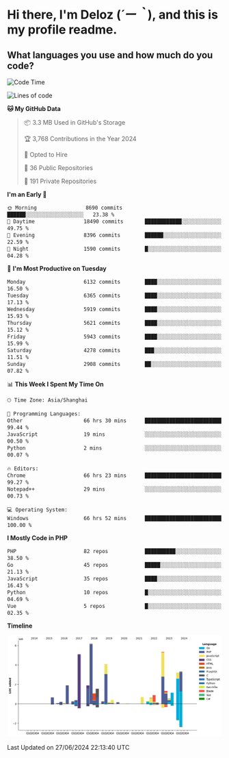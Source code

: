 # **Hi there, I'm Deloz (*´ー｀*), and this is my profile readme.**

## **What languages you use and how much do you code?**

<!--START_SECTION:waka-->
![Code Time](http://img.shields.io/badge/Code%20Time-4%2C309%20hrs%2055%20mins-blue)

![Lines of code](https://img.shields.io/badge/From%20Hello%20World%20I%27ve%20Written-41.9%20million%20lines%20of%20code-blue)

**🐱 My GitHub Data** 

> 📦 3.3 MB Used in GitHub's Storage 
 > 
> 🏆 3,768 Contributions in the Year 2024
 > 
> 💼 Opted to Hire
 > 
> 📜 36 Public Repositories 
 > 
> 🔑 191 Private Repositories 
 > 
**I'm an Early 🐤** 

```text
🌞 Morning                8690 commits        ██████░░░░░░░░░░░░░░░░░░░   23.38 % 
🌆 Daytime                18490 commits       ████████████░░░░░░░░░░░░░   49.75 % 
🌃 Evening                8396 commits        ██████░░░░░░░░░░░░░░░░░░░   22.59 % 
🌙 Night                  1590 commits        █░░░░░░░░░░░░░░░░░░░░░░░░   04.28 % 
```
📅 **I'm Most Productive on Tuesday** 

```text
Monday                   6132 commits        ████░░░░░░░░░░░░░░░░░░░░░   16.50 % 
Tuesday                  6365 commits        ████░░░░░░░░░░░░░░░░░░░░░   17.13 % 
Wednesday                5919 commits        ████░░░░░░░░░░░░░░░░░░░░░   15.93 % 
Thursday                 5621 commits        ████░░░░░░░░░░░░░░░░░░░░░   15.12 % 
Friday                   5943 commits        ████░░░░░░░░░░░░░░░░░░░░░   15.99 % 
Saturday                 4278 commits        ███░░░░░░░░░░░░░░░░░░░░░░   11.51 % 
Sunday                   2908 commits        ██░░░░░░░░░░░░░░░░░░░░░░░   07.82 % 
```


📊 **This Week I Spent My Time On** 

```text
🕑︎ Time Zone: Asia/Shanghai

💬 Programming Languages: 
Other                    66 hrs 30 mins      █████████████████████████   99.44 % 
JavaScript               19 mins             ░░░░░░░░░░░░░░░░░░░░░░░░░   00.50 % 
Python                   2 mins              ░░░░░░░░░░░░░░░░░░░░░░░░░   00.07 % 

🔥 Editors: 
Chrome                   66 hrs 23 mins      █████████████████████████   99.27 % 
Notepad++                29 mins             ░░░░░░░░░░░░░░░░░░░░░░░░░   00.73 % 

💻 Operating System: 
Windows                  66 hrs 52 mins      █████████████████████████   100.00 % 
```

**I Mostly Code in PHP** 

```text
PHP                      82 repos            ██████████░░░░░░░░░░░░░░░   38.50 % 
Go                       45 repos            █████░░░░░░░░░░░░░░░░░░░░   21.13 % 
JavaScript               35 repos            ████░░░░░░░░░░░░░░░░░░░░░   16.43 % 
Python                   10 repos            █░░░░░░░░░░░░░░░░░░░░░░░░   04.69 % 
Vue                      5 repos             █░░░░░░░░░░░░░░░░░░░░░░░░   02.35 % 
```



**Timeline**

![Lines of Code chart](https://raw.githubusercontent.com/deloz/deloz/main/assets/bar_graph.png)


 Last Updated on 27/06/2024 22:13:40 UTC
<!--END_SECTION:waka-->
